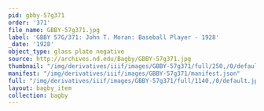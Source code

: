 ```yaml
---
pid: gbby-57g371
order: '371'
file_name: GBBY-57g371.jpg
label: 'GBBY 57G/371: John T. Moran: Baseball Player - 1928'
_date: '1928'
object_type: glass plate negative
source: http://archives.nd.edu/Bagby/GBBY-57g371.jpg
thumbnail: "/img/derivatives/iiif/images/GBBY-57g371/full/250,/0/default.jpg"
manifest: "/img/derivatives/iiif/images/GBBY-57g371/manifest.json"
full: "/img/derivatives/iiif/images/GBBY-57g371/full/1140,/0/default.jpg"
layout: bagby_item
collection: bagby
---
```

